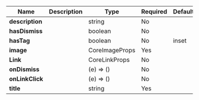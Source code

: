 | **Name**        | **Description** | **Type**       | **Required** | **Default** |
|-----------------|-----------------|----------------|--------------|-------------|
| **description** |                 | string         | No           |             |
| **hasDismiss**  |                 | boolean        | No           |             |
| **hasTag**      |                 | boolean        | No           | inset       |
| **image**       |                 | CoreImageProps | Yes          |             |
| **Link**        |                 | CoreLinkProps  | No           |             |
| **onDismiss**   |                 | (e) => ()      | No           |             |
| **onLinkClick** |                 | (e) => ()      | No           |             |
| **title**       |                 | string         | Yes          |             |
